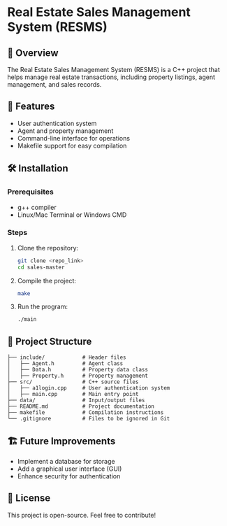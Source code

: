 # Real Estate Sales Management System (RESMS)

## 📌 Overview
The Real Estate Sales Management System (RESMS) is a C++ project that helps manage real estate transactions, including property listings, agent management, and sales records.

## 🚀 Features
- User authentication system
- Agent and property management
- Command-line interface for operations
- Makefile support for easy compilation

## 🛠️ Installation
### Prerequisites
- g++ compiler
- Linux/Mac Terminal or Windows CMD

### Steps
1. Clone the repository:
   ```sh
   git clone <repo_link>
   cd sales-master
   ```
2. Compile the project:
   ```sh
   make
   ```
3. Run the program:
   ```sh
   ./main
   ```

## 📂 Project Structure
```
├── include/            # Header files
│   ├── Agent.h         # Agent class
│   ├── Data.h          # Property data class
│   ├── Property.h      # Property management
├── src/                # C++ source files
│   ├── a1login.cpp     # User authentication system
│   ├── main.cpp        # Main entry point
├── data/               # Input/output files
├── README.md           # Project documentation
├── makefile            # Compilation instructions
└── .gitignore          # Files to be ignored in Git
```

## 🏗️ Future Improvements
- Implement a database for storage
- Add a graphical user interface (GUI)
- Enhance security for authentication

## 📜 License
This project is open-source. Feel free to contribute!

